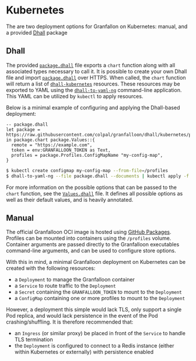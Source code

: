# Kubernetes

The are two deployment options for Granfallon on Kubernetes: manual, and a
provided [Dhall](https://dhall-lang.org/) package

## Dhall

The provided [`package.dhall`](./package.dhall) file exports a `chart` function
along with all associated types necessary to call it. It is possible to create
your own Dhall file and import [`package.dhall`](./package.dhall) over HTTPS.
When called, the `chart` function will return a list of [`dhall-kubernetes`](
https://github.com/dhall-lang/dhall-kubernetes) resources. These resources may
be exported to YAML using the [`dhall-to-yaml-ng`](
https://github.com/dhall-lang/dhall-haskell/tree/master/dhall-yaml)
command-line application. This YAML can be utilized by `kubectl` to apply
resources.

Below is a minimal example of configuring and applying the Dhall-based
deployment:

```dhall
-- package.dhall
let package = https://raw.githubusercontent.com/colpal/granfalloon/dhall/kubernetes/package.dhall
in package.chart package.Values::{
  remote = "https://example.com",
  token = env:GRANFALLOON_TOKEN as Text,
  profiles = package.Profiles.ConfigMapName "my-config-map",
}
```

```sh
$ kubectl create configmap my-config-map --from-file=/profiles
$ dhall-to-yaml-ng --file package.dhall --documents | kubectl apply -f -
```

For more information on the possible options that can be passed to the `chart`
function, see the [`Values.dhall`](./Values.dhall) file. It defines all possible
options as well as their default values, and is heavily annotated.

## Manual

The official Granfalloon OCI image is hosted using [GitHub Packages](
https://github.com/colpal/granfalloon/pkgs/container/granfalloon). Profiles can
be mounted into containers using the `/profiles` volume. Container arguments
are passed directly to the Granfalloon executables command-line arguments, and
can be used to configure store options.

With this in mind, a minimal Granfalloon deployment on Kubernetes can be created
with the following resources:

- a `Deployment` to manage the Granfalloon container
- a `Service` to route traffic to the `Deployment`
- a `Secret` containing the `GRANFALLOON_TOKEN` to mount to the `Deployment`
- a `ConfigMap` containing one or more profiles to mount to the `Deployment`

However, a deployment this simple would lack TLS, only support a single Pod
replica, and would lack persistence in the event of the Pod crashing/shuffling.
It is therefore recommended that:

- an `Ingress` (or similar proxy) be placed in front of the `Service` to handle
  TLS termination
- the `Deployment` is configured to connect to a Redis instance (either within
  Kubernetes or externally) with persistence enabled
